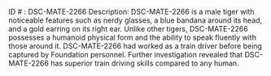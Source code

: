 ID # : DSC-MATE-2266
Description: DSC-MATE-2266 is a male tiger with noticeable features such as nerdy glasses, a blue bandana around its head, and a gold earring on its right ear. Unlike other tigers, DSC-MATE-2266 possesses a humanoid physical form and the ability to speak fluently with those around it. DSC-MATE-2266 had worked as a train driver before being captured by Foundation personnel. Further investigation revealed that DSC-MATE-2266 has superior train driving skills compared to any human.